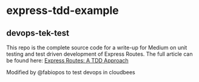# express-tdd-example

## devops-tek-test

This repo is the complete source code for a write-up for Medium on unit testing and test driven development of Express Routes. The full article can be found here: [Express Routes: A TDD Approach](https://medium.com/@jodylecompte/express-routes-a-tdd-approach-1e12a0799352)


Modified by @fabiopos to test devops in cloudbees